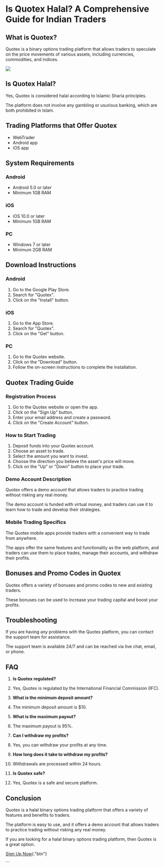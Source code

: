 # Is Quotex Halal? A Comprehensive Guide for Indian Traders

## What is Quotex?

Quotex is a binary options trading platform that allows traders to
speculate on the price movements of various assets, including
currencies, commodities, and indices.

[![](https://static.quotex.io/files/4_en/300_250.jpg)](https://traff.sbs/brokerqxlid)

## Is Quotex Halal?

Yes, Quotex is considered halal according to Islamic Sharia principles.

The platform does not involve any gambling or usurious banking, which
are both prohibited in Islam.

## Trading Platforms that Offer Quotex

-   WebTrader
-   Android app
-   iOS app

## System Requirements

### Android

-   Android 5.0 or later
-   Minimum 1GB RAM

### iOS

-   iOS 10.0 or later
-   Minimum 1GB RAM

### PC

-   Windows 7 or later
-   Minimum 2GB RAM

## Download Instructions

### Android

1.  Go to the Google Play Store.
2.  Search for "Quotex".
3.  Click on the "Install" button.

### iOS

1.  Go to the App Store.
2.  Search for "Quotex".
3.  Click on the "Get" button.

### PC

1.  Go to the Quotex website.
2.  Click on the "Download" button.
3.  Follow the on-screen instructions to complete the installation.

## Quotex Trading Guide

### Registration Process

1.  Go to the Quotex website or open the app.
2.  Click on the "Sign Up" button.
3.  Enter your email address and create a password.
4.  Click on the "Create Account" button.

### How to Start Trading

1.  Deposit funds into your Quotex account.
2.  Choose an asset to trade.
3.  Select the amount you want to invest.
4.  Choose the direction you believe the asset\'s price will move.
5.  Click on the "Up" or "Down" button to place your trade.

### Demo Account Description

Quotex offers a demo account that allows traders to practice trading
without risking any real money.

The demo account is funded with virtual money, and traders can use it to
learn how to trade and develop their strategies.

### Mobile Trading Specifics

The Quotex mobile apps provide traders with a convenient way to trade
from anywhere.

The apps offer the same features and functionality as the web platform,
and traders can use them to place trades, manage their accounts, and
withdraw their profits.

## Bonuses and Promo Codes in Quotex

Quotex offers a variety of bonuses and promo codes to new and existing
traders.

These bonuses can be used to increase your trading capital and boost
your profits.

## Troubleshooting

If you are having any problems with the Quotex platform, you can contact
the support team for assistance.

The support team is available 24/7 and can be reached via live chat,
email, or phone.

## FAQ

1.  **Is Quotex regulated?**

2.  Yes, Quotex is regulated by the International Financial Commission
    (IFC).

3.  **What is the minimum deposit amount?**

4.  The minimum deposit amount is \$10.

5.  **What is the maximum payout?**

6.  The maximum payout is 95%.

7.  **Can I withdraw my profits?**

8.  Yes, you can withdraw your profits at any time.

9.  **How long does it take to withdraw my profits?**

10. Withdrawals are processed within 24 hours.

11. **Is Quotex safe?**

12. Yes, Quotex is a safe and secure platform.

## Conclusion

Quotex is a halal binary options trading platform that offers a variety
of features and benefits to traders.

The platform is easy to use, and it offers a demo account that allows
traders to practice trading without risking any real money.

If you are looking for a halal binary options trading platform, then
Quotex is a great option.

[Sign Up
Now](\%22https://broker-qx.pro/sign-up/?lid=1102511\%22){."btn"}

\`\`\`

